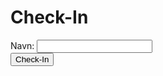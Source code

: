 <html>
<head>
  <meta charset="UTF-8">
  <title>Check-In</title>
  <!-- Firebase -->
  <script src="https://www.gstatic.com/firebasejs/7.17.1/firebase-app.js"></script>
  <script src="https://www.gstatic.com/firebasejs/7.17.1/firebase-database.js"></script>
</head>
<body>
  <h1>Check-In</h1>
  <div>
    <label for="name-input">Navn:</label>
    <input type="text" id="name-input">
  </div>
  <button id="check-in-button">Check-In</button>
  <div id="result"></div>
  <ul id="check-in-list"></ul>

  <script>
    // Initialize Firebase
    const firebaseConfig = {
      apiKey: "YOUR_API_KEY",
      authDomain: "YOUR_PROJECT_ID.firebaseapp.com",
      databaseURL: "https://YOUR_PROJECT_ID.firebaseio.com",
      projectId: "YOUR_PROJECT_ID",
      storageBucket: "YOUR_PROJECT_ID.appspot.com",
      messagingSenderId: "YOUR_MESSAGING_SENDER_ID",
      appId: "YOUR_APP_ID"
    };
    firebase.initializeApp(firebaseConfig);
    const database = firebase.database();

    const nameInput = document.querySelector("#name-input");
    const checkInButton = document.querySelector("#check-in-button");
    const result = document.querySelector("#result");
    const checkInList = document.querySelector("#check-in-list");

    let checkIns = [];

    checkInButton.addEventListener("click", function() {
      const currentTime = new Date().getHours() + new Date().getMinutes() / 60;
      if (currentTime < 7.5 || currentTime > 16.25) {
        result.innerHTML = "Hvad laver du på skolen nu? TAG HJEM!";
        return;
      }

      if (navigator.geolocation) {
        navigator.geolocation.getCurrentPosition(function(position) {
          const latitude = position.coords.latitude;
          const longitude = position.coords.longitude;
          const targetLatitude = 56.15369;
          const targetLongitude = 10.20309;
          const margin = 0.001; // 100m i grader
    
    if (
      latitude > targetLatitude - margin &&
      latitude < targetLatitude + margin &&
      longitude > targetLongitude - margin &&
      longitude < targetLongitude + margin
    ) {
      result.innerHTML = "Check-in success!";

      const name = nameInput.value;
      const date = new Date().toLocaleDateString();

      const existingCheckIn = checkIns.find(
        checkIn => checkIn.name === name && checkIn.date === date
      );
      if (existingCheckIn) {
        result.innerHTML = "Du har allerede checket ind i dag.";
        return;
      }

      const time = new Date().toLocaleTimeString();
      const checkIn = { name, date, time };
      checkIns.push(checkIn);

      checkInList.innerHTML += `
        <li>
          Name: ${checkIn.name}<br>
          Date: ${checkIn.date}<br>
          Time: ${checkIn.time}
        </li>
      `;
    } else {
      result.innerHTML = "Check-in failed.";
    }
  });
} else {
     result.innerHTML = "Check-in failed.";
  }
});
} else {
  result.innerHTML = "Geolocation is not supported by your browser.";
}
});
setInterval(function() {
const today = new Date().toLocaleDateString();
if (checkIns.length === 0 || checkIns[0].date !== today) {
checkIns = [];
checkInList.innerHTML = "";
}
}, 86400000); // Resets the check-in list every day (24 hours in milliseconds)
</script>
</body>
</html>
